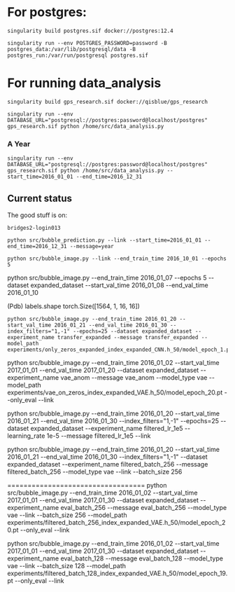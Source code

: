 # For postgres:
```
singularity build postgres.sif docker://postgres:12.4
```


```
singularity run --env POSTGRES_PASSWORD=password -B postgres_data:/var/lib/postgresql/data -B postgres_run:/var/run/postgresql postgres.sif
```
# For running data_analysis
```
singularity build gps_research.sif docker://qisblue/gps_research
```

```
singularity run --env DATABASE_URL="postgresql://postgres:password@localhost/postgres" gps_research.sif python /home/src/data_analysis.py
```

### A Year
```
singularity run --env DATABASE_URL="postgresql://postgres:password@localhost/postgres" gps_research.sif python /home/src/data_analysis.py --start_time=2016_01_01 --end_time=2016_12_31
```

## Current status

The good stuff is on:
```
bridges2-login013
```

```
python src/bubble_prediction.py --link --start_time=2016_01_01 --end_time=2016_12_31 --message=year
```

```
python src/bubble_image.py --link --end_train_time 2016_10_01 --epochs 5
```

python src/bubble_image.py --end_train_time 2016_01_07 --epochs 5 --dataset expanded_dataset --start_val_time 2016_01_08 --end_val_time 2016_01_10

(Pdb) labels.shape
torch.Size([1564, 1, 16, 16])

```
python src/bubble_image.py --end_train_time 2016_01_20 --start_val_time 2016_01_21 --end_val_time 2016_01_30 --index_filters="1,-1" --epochs=25 --dataset expanded_dataset --experiment_name transfer_expanded --message transfer_expanded --model_path experiments/only_zeros_expanded_index_expanded_CNN.h_50/model_epoch_1.pt
```

python src/bubble_image.py --end_train_time 2016_01_02 --start_val_time 2017_01_01 --end_val_time 2017_01_20 --dataset expanded_dataset --experiment_name vae_anom --message vae_anom --model_type vae
 --model_path experiments/vae_on_zeros_index_expanded_VAE.h_50/model_epoch_20.pt --only_eval --link

 python src/bubble_image.py --end_train_time 2016_01_20 --start_val_time 2016_01_21 --end_val_time 2016_01_30 --index_filters="1,-1" --epochs=25 --dataset expanded_dataset --experiment_name filtered_lr_1e5 --learning_rate 1e-5 --message filtered_lr_1e5 --link

 python src/bubble_image.py --end_train_time 2016_01_20 --start_val_time 2016_01_21 --end_val_time 2016_01_30 --index_filters="1,-1" --dataset expanded_dataset --experiment_name filtered_batch_256 --message filtered_batch_256 --model_type vae --link --batch_size 256

 ==================================
 python src/bubble_image.py --end_train_time 2016_01_02 --start_val_time 2017_01_01 --end_val_time 2017_01_30 --dataset expanded_dataset --experiment_name eval_batch_256 --message eval_batch_256 --model_type vae --link --batch_size 256 --model_path experiments/filtered_batch_256_index_expanded_VAE.h_50/model_epoch_20.pt --only_eval --link

 python src/bubble_image.py --end_train_time 2016_01_02 --start_val_time 2017_01_01 --end_val_time 2017_01_30 --dataset expanded_dataset --experiment_name eval_batch_128 --message eval_batch_128 --model_type vae --link --batch_size 128 --model_path experiments/filtered_batch_128_index_expanded_VAE.h_50/model_epoch_19.pt --only_eval --link